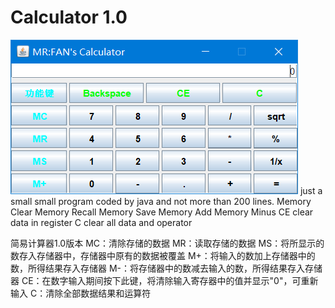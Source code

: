 # Calculator 1.0
![Image text](https://github.com/vanyongqi/Calculator/blob/master/Calculator/img/calculator.PNG)
just a small small program coded by java  and not more than 200 lines.
    Memory Clear
    Memory Recall
    Memory Save
    Memory Add
    Memory Minus
    CE clear data in register
    C clear all data and operator
  
简易计算器1.0版本
    MC：清除存储的数据
    MR：读取存储的数据
    MS：将所显示的数存入存储器中，存储器中原有的数据被覆盖
    M+：将输入的数加上存储器中的数，所得结果存入存储器
    M-：将存储器中的数减去输入的数，所得结果存入存储器
    CE：在数字输入期间按下此键，将清除输入寄存器中的值并显示"0"，可重新输入
    C：清除全部数据结果和运算符
    
